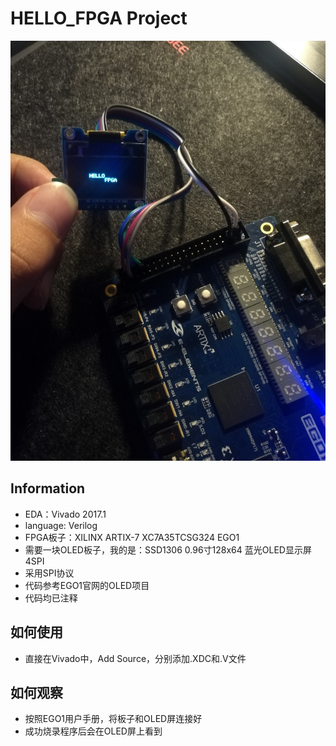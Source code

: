 # HELLO_FPGA Project

![HELLO_FPGA](HELLO_FPGA.jpg)

## Information

- EDA：Vivado 2017.1
- language: Verilog
- FPGA板子：XILINX ARTIX-7 XC7A35TCSG324 EGO1
- 需要一块OLED板子，我的是：SSD1306 0.96寸128x64 蓝光OLED显示屏 4SPI
- 采用SPI协议
- 代码参考EGO1官网的OLED项目
- 代码均已注释

## 如何使用

- 直接在Vivado中，Add Source，分别添加.XDC和.V文件

## 如何观察

- 按照EGO1用户手册，将板子和OLED屏连接好
- 成功烧录程序后会在OLED屏上看到
